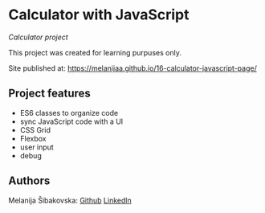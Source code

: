 # Calculator with JavaScript

_Calculator project_

This project was created for learning purpuses only.

Site published at: https://melanijaa.github.io/16-calculator-javascript-page/

## Project features

- ES6 classes to organize code
- sync JavaScript code with a UI
- CSS Grid
- Flexbox
- user input
- debug

## Authors

Melanija Šibakovska: [Github](https://github.com/melanijaa) [Linkedln](https://www.linkedin.com/in/melanija-%C5%A1ibakovska-16a065234/)
